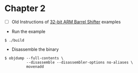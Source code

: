 # Chapter 2


- [ ] Old Instructions of [32-bit ARM Barrel Shifter](http://www.davespace.co.uk/arm/introduction-to-arm/barrel-shifter.html) examples

* Run the example

```
$ ./build
```

* Disassemble the binary

```
$ objdump --full-contents \
          --disassemble --disassembler-options no-aliases \
          movenadd
```

